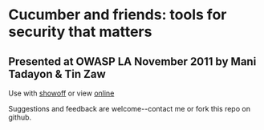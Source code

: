 # Cucumber and friends: tools for security that matters 

## Presented at OWASP LA November 2011 by Mani Tadayon & Tin Zaw

Use with [showoff](http://github.com/schacon/showoff) or view [online](http://bit.ly/securitythatmatters)

Suggestions and feedback are welcome--contact me or fork this repo on github.